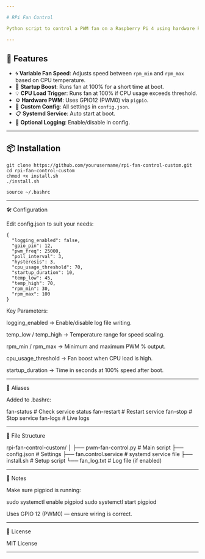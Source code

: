 ```yaml
---

# RPi Fan Control

Python script to control a PWM fan on a Raspberry Pi 4 using hardware PWM and CPU/temperature logic.

---
```


## 🔧 Features
- 🌀 **Variable Fan Speed**: Adjusts speed between `rpm_min` and `rpm_max` based on CPU temperature.
- 🚀 **Startup Boost**: Runs fan at 100% for a short time at boot.
- 💡 **CPU Load Trigger**: Runs fan at 100% if CPU usage exceeds threshold.
- ⚙️ **Hardware PWM**: Uses GPIO12 (PWM0) via `pigpio`.
- 📁 **Custom Config**: All settings in `config.json`.
- 📋 **Systemd Service**: Auto start at boot.
- 🧰 **Optional Logging**: Enable/disable in config.

---

## 📦 Installation
```
git clone https://github.com/yourusername/rpi-fan-control-custom.git
cd rpi-fan-control-custom
chmod +x install.sh
./install.sh
```

```
source ~/.bashrc
```

---

🛠 Configuration

Edit config.json to suit your needs:

```
{
  "logging_enabled": false,
  "gpio_pin": 12,
  "pwm_freq": 25000,
  "poll_interval": 3,
  "hysteresis": 3,
  "cpu_usage_threshold": 70,
  "startup_duration": 10,
  "temp_low": 45,
  "temp_high": 70,
  "rpm_min": 30,
  "rpm_max": 100
}
```

Key Parameters:

logging_enabled → Enable/disable log file writing.

temp_low / temp_high → Temperature range for speed scaling.

rpm_min / rpm_max → Minimum and maximum PWM % output.

cpu_usage_threshold → Fan boost when CPU load is high.

startup_duration → Time in seconds at 100% speed after boot.



---

🚀 Aliases

Added to .bashrc:

fan-status     # Check service status
fan-restart    # Restart service
fan-stop       # Stop service
fan-logs       # Live logs


---

📂 File Structure

rpi-fan-control-custom/
│
├── pwm-fan-control.py   # Main script
├── config.json          # Settings
├── fan.control.service  # systemd service file
├── install.sh           # Setup script
└── fan_log.txt          # Log file (if enabled)


---

📌 Notes

Make sure pigpiod is running:


sudo systemctl enable pigpiod
sudo systemctl start pigpiod

Uses GPIO 12 (PWM0) — ensure wiring is correct.



---

📃 License

MIT License

---
